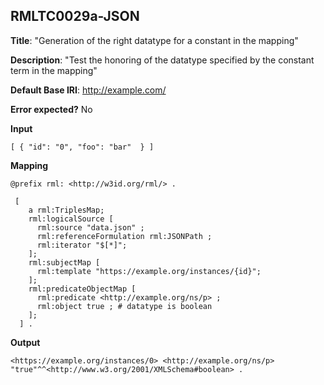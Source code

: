 ## RMLTC0029a-JSON

**Title**: "Generation of the right datatype for a constant in the mapping"

**Description**: "Test the honoring of the datatype specified by the constant term in the mapping"

**Default Base IRI**: http://example.com/

**Error expected?** No

**Input**
```
[ { "id": "0", "foo": "bar"  } ] 

```

**Mapping**
```
@prefix rml: <http://w3id.org/rml/> .

 [
    a rml:TriplesMap;
    rml:logicalSource [
      rml:source "data.json" ;
      rml:referenceFormulation rml:JSONPath ;
      rml:iterator "$[*]";
    ];
    rml:subjectMap [
      rml:template "https://example.org/instances/{id}";
    ];
    rml:predicateObjectMap [
      rml:predicate <http://example.org/ns/p> ;
      rml:object true ; # datatype is boolean
    ];
  ] .

```

**Output**
```
<https://example.org/instances/0> <http://example.org/ns/p> "true"^^<http://www.w3.org/2001/XMLSchema#boolean> .

```

